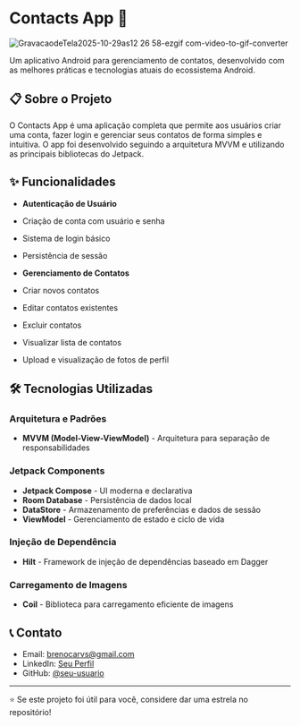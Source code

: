 # Contacts App 📱

![GravacaodeTela2025-10-29as12 26 58-ezgif com-video-to-gif-converter](https://github.com/user-attachments/assets/c3e2322a-c0e3-4b63-b076-779728309af7)

Um aplicativo Android para gerenciamento de contatos, desenvolvido com as melhores práticas e tecnologias atuais do ecossistema Android.

## 📋 Sobre o Projeto
O Contacts App é uma aplicação completa que permite aos usuários criar uma conta, fazer login e gerenciar seus contatos de forma simples e intuitiva. O app foi desenvolvido seguindo a arquitetura MVVM e utilizando as principais bibliotecas do Jetpack.

## ✨ Funcionalidades
- **Autenticação de Usuário**
 - Criação de conta com usuário e senha
 - Sistema de login básico
 - Persistência de sessão
   
- **Gerenciamento de Contatos**
 - Criar novos contatos
 - Editar contatos existentes
 - Excluir contatos
 - Visualizar lista de contatos
 - Upload e visualização de fotos de perfil
   
## 🛠️ Tecnologias Utilizadas
### Arquitetura e Padrões
- **MVVM (Model-View-ViewModel)** - Arquitetura para separação de responsabilidades
### Jetpack Components
- **Jetpack Compose** - UI moderna e declarativa
- **Room Database** - Persistência de dados local
- **DataStore** - Armazenamento de preferências e dados de sessão
- **ViewModel** - Gerenciamento de estado e ciclo de vida
### Injeção de Dependência
- **Hilt** - Framework de injeção de dependências baseado em Dagger
### Carregamento de Imagens
- **Coil** - Biblioteca para carregamento eficiente de imagens

## 📞 Contato
- Email: brenocarvs@gmail.com
- LinkedIn: [Seu Perfil](https://linkedin.com/in/breno-carvalho-63221b174)
- GitHub: [@seu-usuario](https://github.com/brenimsc)
-----
⭐ Se este projeto foi útil para você, considere dar uma estrela no repositório!
